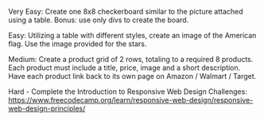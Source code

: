Very Easy: Create one 8x8 checkerboard similar to the picture attached using a table. Bonus: use only divs to create the board.

Easy: Utilizing a table with different styles, create an image of the American flag. Use the image provided for the stars.

Medium: Create a product grid of 2 rows, totaling to a required 8 products. Each product must include a title, price, image and a short description. Have each product link back to its own page on Amazon / Walmart / Target.

Hard - Complete the Introduction to Responsive Web Design Challenges: https://www.freecodecamp.org/learn/responsive-web-design/responsive-web-design-principles/

